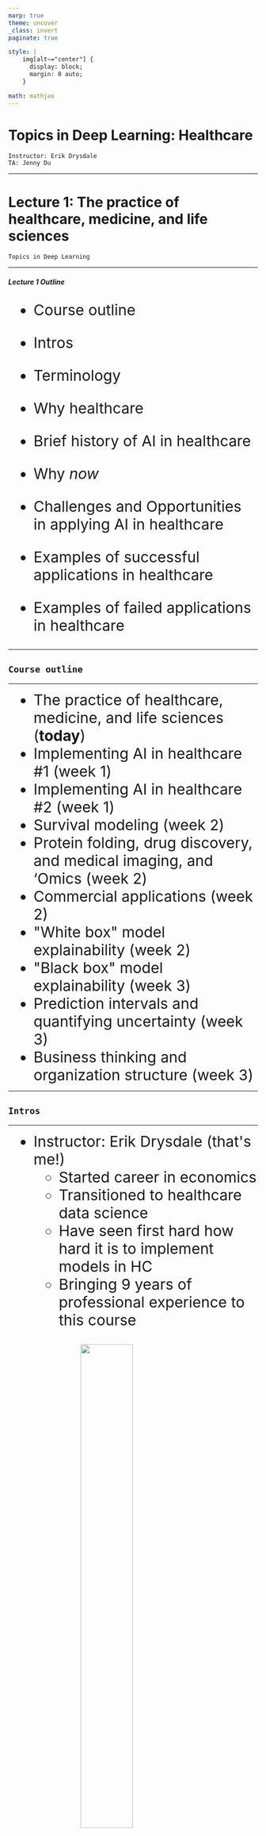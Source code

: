 ```yaml
---
marp: true
theme: uncover
_class: invert
paginate: true

style: |
    img[alt~="center"] {
      display: block;
      margin: 0 auto;
    }

math: mathjax
---
```

<style>
     p {
        text-align: left;
        font-size: 30px
    }
    ul {
        margin: 0;
        font-size: 30px;
    }
    table {
        font-size: 30px;
    }
    ol {
        margin: 0;
        font-size: 30px;
    }
    blockquote {
        border-left: 10px solid #ccc;
        margin: 1.5em 10px;
        padding: 0.5em 30px;
        quotes: "\201C""\201D""\2018""\2019";
    }

    blockquote:before {
        color: #ccc;
        content: none;
        font-size: 4em;
        line-height: 0.1em;
        margin-right: 0.25em;
        vertical-align: -0.4em;
    }

    blockquote:after{
        content: none;
        font-size: 4em
    }

    img {
    width: 50%;
    height: auto;
  }
</style>

# **Topics in Deep Learning: Healthcare**
```console
Instructor: Erik Drysdale
TA: Jenny Du
```


---

# **Lecture 1: The practice of healthcare, medicine, and life sciences**
```console
Topics in Deep Learning
```

---

##### **Lecture 1 Outline**

- Course outline

- Intros

- Terminology

- Why healthcare

- Brief history of AI in healthcare

- Why *now*

- Challenges and Opportunities in applying AI in healthcare

- Examples of successful applications in healthcare

- Examples of failed applications in healthcare

---

<!--_color: white -->
<!--_backgroundColor: #f4a534 -->
## `Course outline`

---

- The practice of healthcare, medicine, and life sciences (**today**)
- Implementing AI in healthcare #1 (week 1)
- Implementing AI in healthcare #2 (week 1)
- Survival modeling (week 2)
- Protein folding, drug discovery, and medical imaging, and ‘Omics (week 2)
- Commercial applications (week 2)
- "White box" model explainability (week 2)
- "Black box" model explainability (week 3)
- Prediction intervals and quantifying uncertainty (week 3)
- Business thinking and organization structure (week 3)

---

<!--_color: white -->
<!--_backgroundColor: #f4a534 -->
## `Intros`

---

- Instructor: Erik Drysdale (that's me!)
  - Started career in economics
  - Transitioned to healthcare data science
  - Have seen first hard how hard it is to implement models in HC
  - Bringing 9 years of professional experience to this course

<br>
<figure>
  <img src="images/institutions.png" width="100%" style="display: block; margin-left: auto; margin-right: auto;">
  <figcaption style="text-align: center; font-size: 20px;">Institutions where I've worked</figcaption>
</figure>

---

- Yourselves!
  - Name and backgorund
  - What are you doing currently (work/school)
  - In your last interaction with the healthcare system, do you think AI/ML was involved?
- This course will be very interactive
  - Any concerns?


---

<!--_color: white -->
<!--_backgroundColor: #f4a534 -->
## `Terminology`

---

##### **Terms**

- **Artificial Intelligence (AI)** → any technique that enables computers to mimic human behaviour

- **Machine Learning (ML)** → a form of AI  which involves computational techniques that learn from examples rather than explicitly being programmed.
  - *Example:* programming a computer to detect cancer from a brain scan.

- **Deep learning (DL)** → ML based on neural networks

 ---

![AI_ML_DL][terms]
---

---

##### **Types of ML**

- **Supervised learning** → Use labeled data to train the ML model (task-driven)
- **Unsupervised learning** → Uncover insights about the data and validate with domain experts (data-driven)

![ML][Machine_learning]
---

---

<!--_color: white -->
<!--_backgroundColor: #f4a534 -->
## `Why Healthcare?`

---

##### **Potential applications of AI in healthcare**

Several aspects of the health care involve prediction, including diagnosis, treatment, administration, and operations. Potential application for AI:

- **Improved diagnosis and treatment** → early detection more accurately
- **Personalized medicine** → tailored treatment to individual patients, based on specific medical profiles
- **Increase efficiciency** → automate routine tasks, free up health care professionals to focus on more complex tasks

<!-- Question: Can anything think of an application of personalized medicine IRL? -->

---

##### **Some specific domain applications$^{1}$**

1. **Clinical operations** → enhance the efficiency and effectiveness of clinical processes within healthcare organizations (this includes things like workflow, freeing up staff time and improving resource utilization)
    - *Examples:* Optimization in areas like emergency departments and operating rooms, capacity management, and supply chain.

2. **Clinical analytics** → analysis of clinical data to support decision-making and improve patient care.
    - *Examples:* Providing clinical decision support (CDSS), treatment recommendations and care pathway designs

<!-- Question: How could making a "prediction" help "optimize" an ED? -->

---

##### **Some specific domain applications$^{1}$**

3. **Quality & Saftey** → ensure the highest quality of care and patient safety.
    - *Examples:* Prediction of adverse events, deterioration of patients condition and readmissions

4. **Corporate Functions** → improving efficiency and steamlining administrative processes within healthcare.
    - *Examples:* automating various administrative tasks

<!-- Question: Besides preventing death or injury, why would predicting patient detioriation be helpful? -->

---

##### **Current healthcare costs$^{1,2}$**

- Healthcare costs globally are on the rise and clinical experts are both limited and expensive.
- Widespread adoption of AI within the next five years, has the potential to yield substantial savings in healthcare spending estimated annual savings of ~ **$200 to $360 billion**.

![HC][Health care]
---

---

##### **General Recipe**

1. *Identify a challenge* where the application of AI can decrease process costs or enhance the efficiency and accuracy of tasks performed by clinicians.

2. *Develop an AI* choosing appropriate algorithms or models, and training it on relevant data.

3. *Employ the developed AI* to automate or enhance the specified task or process.


---

<!--_color: white -->
<!--_backgroundColor: green -->
## `Breakout #1`
#### Suppose we wanted to reduce the rate of unplanned hospital re-admission (24H), what model would you build to do this, how would the model be acted on, and how would evaluate if it worked after deployment?


---
<!--_color: white -->
<!--_backgroundColor: #f4a534 -->
## `Brief history of AI in healthcare`

---

##### **1970s**

- One of the earliest examples: **MYCIN system** developed at Stanford.$^{3}$
- **Goal:** Assist physicians in the diagnosis and therapy selection for patients with bacterial infections based on symptoms and test results.

- **Performance of MYCIN**
  - *Algorithm Success:* Proposed a good therapy in 69% of cases.
  - *Comparison:* Comparable or better than the best infectious disease experts at the time.

<!-- Question: Was the MYCIN system ever used in clinical practice?-->

---

##### **1980s**

- **INTERNIST-1** developed at University of Pennsylvania.$^{4}$
- **Goal:** Automated diagnosis for general internal medicine.
- Utilized a probabilistic model to diagnose a patient's health based on thousands of symptom variables.

![INT][INT]

<!-- Question: Was the INTERNIST system ever used in clinical practice? -->


---

##### **1990s**

- **Neural networks** gained popularity in clinical medicine **research**.$^{5}$
  - These networks were simpler than contemporary deep neural networks.
  - Utilized only a few features to make predictions.
  - Predictions were based on data collected through chart review.

- **Paving the Way for Modern Healthcare**
  - Despite their simplicity, and lack of adoption, these early applications paved the way for the hope that AI would one day be integrated into modern healthcare.

---
<!--_color: white -->
<!--_backgroundColor: #f4a534 -->
## `Why now`

---

##### **Evolution of AI in Medicine**

- Traditional AI in medicine was not data-driven → mainly focused on leveraging domain knowledge.
- Adoption of *Electronic Medical Records* (EMRs) in the early 2010's increased dramatically, fueled by digital health funding.$^{6}$
- Diversity of digital health →  lab tests, vital signs, proteomics, imaging, social media etc...
  
![EMR][EMR]
---

---

##### **Significance of *Big Data***

- The abundance of data presents a significant opportunity for ML applications in healthcare.
- Enables more comprehensive and data-driven approaches in diagnosis, treatment, and research.
- Some examples of high-performance AI in medicine (Aidoc, iCAD, IDx etc.)$^{7}$

---

![HP][HP]
---

---

##### **Adoption of AI in healthcare**

- **Hype and Potential:**
  - Significant hype and recognized potential for AI in healthcare, despite fairly little adoption.

- **Lagging Behind Other Industries:**
  - AI adoption in healthcare lags behind its adoption in other industries (e.g., finance, information, technical services).$^{8}$
  - Various factors contribute to the slower pace, including regulatory challenges, data privacy concerns, and the complexity of healthcare systems.

---

<!--_color: white -->
<!--_backgroundColor: #f4a534 -->
## `Challenges and Opportunities in applying AI in healthcare`

---

##### **Some Considerations When Applying AI to Healthcare**

 **Available data is often limited**

- Challenges with missing data, limited longitudinal data, heterogeneous samples, and small sample sizes, especially for rare diseases.

 **Opportunity**

- Innovation in handling sparse data, addressing challenges in data imputation and statistical methods.

---

##### **Some Considerations When Applying AI to Healthcare**

 **Poor data quality**

- AI algorithm performance depends on the quality of available data.
- Challenges lie in heterogeneous sampling, diverse data types, and varying time scales.
- Sparse data with unmeasured and unreported values, lack of follow-up.

**Opportunity**

- Development of algorithms capable of making robust and generalizable predictions even when data is missing.

---

##### **Some Considerations When Applying AI to Healthcare**

**Scarse Labelled data**

- Limited labeled data in healthcare due to challenges in obtaining consensus among clinicians, and clinican time is expensive!
  
**Opportunity**

- Leveraging unsupervised or semi-supervised learning for discovery, including identifying disease subtypes and predicting disease progression.

---

##### **Some Considerations When Applying AI to Healthcare**

**Human centric decisions**

- In healthcare, there is often decision-making in critical scenarios, including life and death situations.
- Ethical responsibility of AI developers and healthcare professionals to prioritize patient well-being.

**Opportunity**

- Develop fair and accountable algorithms for risk stratification and prioritizing resources based on predictions.

---

##### **Some Considerations When Applying AI to Healthcare**

**Regulatory and Privacy Barriers:**

- Regulatory barriers make it challenging to collect and pool healthcare data.
- Sensitivity of healthcare data poses difficulties in de-identifying information.

**Opportunity**

- Innovations in privacy-preserving technologies to navigate regulatory challenges, fostering data de-identification and secure data sharing.

---

<!--_color: white -->
<!--_backgroundColor: green -->
## `Breakout #2`
#### What are other challenges you think might limit the adoption of AI/ML tools in healthcare? What would it take to solve them?

---
  
<!--_color: white -->
<!--_backgroundColor: #f4a534 -->
## `Examples successful applications in healthcare`

---

##### **Using ML to model heart rate response to exercise $^{9}$**
<!-- .side-by-side -->

![HR]![SW]
---

---

##### **Using ML to guide decisions for cancer therapy $^{10}$**

![OC]
---

---

##### **And many more!**

- Embryo selection for IVF
- Genome interpretation for sick newborns
- Paramedic diagnosis of heart attack, stroke
- Assist readings of imaging scans
- Classification of cancer, identify mutations
- etc.
  
> Examples adapted from Topol, E. J. (2019) $^{11}$

---
<!--_color: white -->
<!--_backgroundColor: #f4a534 -->
## `Examples of failed applications in healthcare`

---

#### **Watson**

- **Watson Health** was developed by IBM (International Business Machines Corporation). $^{12}$
- It aimed to provide insights to oncologists about cancer treatment, assist pharmaceutical companies in drug development, and match patients with clinical trials, showcasing the potential of AI in healthcare.

- Despite significant investment and high expectations, Watson Health faced challenges in meeting its goals; company ultimately sold parts to a private equity firm.

---

#### **Epic Sepsis Model**

- **Epic Sepsis Model Issues → Lack of reproducibility:**
  - Peer-reviewed data questioned the effectiveness of Epic's sepsis prediction algorithm.$^{13}$
  - University of Michigan Medical School study with over 27,000 patients found its performance "substantially worse" than reported.

- **Study Concerns:**
  - Lack of external validation for proprietary models and a call for transparency and validation before widespread clinical use.

---

<!--_color: white -->
<!--_backgroundColor: green -->
## `Breakout #3`
#### How would AI be used for "*Embryo selection for IVF*" and what problems (ethical, practical, etc) would this present?


---




##### **References**

(1) Sahni, N., Stein, G., Zemmel, R., & Cutler, D. M. (2023, October). The Potential Impact of Artificial Intelligence on Healthcare Spending (Working Paper No. 30857). National Bureau of Economic Research. Retrieved from (<http://www.nber.org/papers/w30857>)

(2) Evidence Network. (n.d.). Healthcare Funding Policy in Canada. Retrieved from (<https://www.ephpp.ca/healthcare-funding-policy-in-canada/>)

(3) van Melle, W. (1978). MYCIN: A knowledge-based consultation program for infectious disease diagnosis. Journal of the American Medical Informatics Association, 25(3), 276-281

---
(4) Miller, R. A., McNeil, M. A., Challinor, S. M., Masarie, F. E. Jr., & Myers, J. D. (1986). The INTERNIST-1/QUICK MEDICAL REFERENCE Project—Status Report. West Journal of Medicine, 145(6), 816–822.

(5) Penny, W., & Frost, D. (1992). Neural Networks in Clinical Medicine. Journal of Medical Systems, 16(4), 309-321.

(6) The Analysis Group, Inc. (2014). Big Data in Health Care. The National Law Review. Retrieved from <https://www.natlawreview.com/article/big-data-health-care>

(7) Topol, E. (2019). High-performance medicine: the convergence of human and artificial intelligence. Nature Medicine, 25(1), 44–56

---
(8) Goldfarb, A., & Teodoridis, F. (2022, March 9). Why is AI adoption in health care lagging? Research. Retrieved from <https://www.brookings.edu/articles/why-is-ai-adoption-in-health-care-lagging/>

(9) Nazaret, A., Tonekaboni, S., Darnell, G., Ren, S. Y., Sapiro, G., & Miller, A. C. (2023). Modeling personalized heart rate response to exercise and environmental factors with wearables data. npj Digital Medicine, 6, 207.

(10) Bhalla, S., & Laganà, A. (2022). Artificial Intelligence for Precision Oncology. Advances in Experimental Medicine and Biology, 1361, 249-268.

(11) Topol, E. J. (2019). High-performance medicine: the convergence of human and artificial intelligence. Nature Medicine, 25, 44–56.

---

(12) O’Leary, L. (2022, January 31). How IBM’s Watson Went From the Future of Health Care to Sold Off for Parts. Retrieved from (<https://slate.com/technology/2022/01/ibm-watson-health-failure-artificial-intelligence.html>)

(13) Muoio, D. (2021, June 22). Epic's widely used sepsis prediction model falls short among Michigan Medicine patients. Retrieved from (<https://www.fiercehealthcare.com/tech/epic-s-widely-used-sepsis-prediction-model-falls-short-among-michigan-medicine-patients>)

[Health care]: images/Health_care.png
[Machine_learning]: images/Sup_UnSup_ML.jpg
[terms]: images/AI_ML_DL.png
[INT]: images/INTERNIST-1.png
[EMR]: images/EMR.png
[HP]: images/AI_High_Perf.png
[HR]: images/Heartrate.png
[SW]: images/Smartwatch_HR.png
[OC]: images/oncology.jpg
